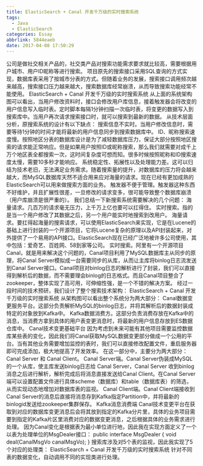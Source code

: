 ```yaml
---
title: ElasticSearch + Canal 开发千万级的实时搜索系统
tags:
  - Java
  - ElasticSearch
categories: Essay
abbrlink: 5844eaeb
date: 2017-04-08 17:50:29
---
```

公司是做社交相关产品的，社交类产品对搜索功能需求要求就比较高，需要根据用户城市、用户ID昵称等进行搜索。
项目原先的搜索接口采用SQL查询的方式实现，数据库表采用了按城市分表的方式。但随着业务的发展，搜索接口调用频次越来越高，搜索接口压力越来越大，搜索数据库经常崩溃，从而导致搜索功能经常不能使用。
ElasticSearch + Canal 开发千万级的实时搜索系统
从上面的系统架构图可以看出，当用户修改资料时，接口会修改用户库信息，接着触发器会将改变的用户信息写入临时表。定时脚本每隔1分钟扫描一次临时表，将变更的数据写入到搜索库中。当用户再次请求搜索接口时，就可以搜索到最新的数据。
从技术层面分析，原搜索系统的设计有以下缺点：
搜索信息不实时。当用户修改信息时，需要等待1分钟的时间才能将最新的用户信息同步到搜索数据库中。
ID、昵称搜索速度慢。按照地区分表的数据库设计是为了减轻数据库压力，保证大部分按照地区搜索的请求能正常响应。但是如果用户按照ID或昵称搜索，那么我们就需要对成千上万个地区表全都搜索一次，这时间复杂度可想而知。很多时候按照昵称和ID搜索速度太慢，需要10多秒才能响应。
系统稳定性、拓展性以及处理能力差。这可以归结为技术老旧，无法满足业务需求。随着搜索量的提升，对数据库的压力将会越来越大，而MySQL数据库天然不适合用来应对海量的请求。现在已经有更加成熟的ElasticSearch可以用来做搜索方面的业务。
触发器不便于管理。触发器这种东西不好维护，并且扩展性很差，一旦修改的请求变多，很可能导致整个数据库崩溃（用户库崩溃是很严重的）。
我们总结一下新搜索系统需要解决的几个问题：
海量请求。几百万的请求毫无压力，上千万上亿也要可以扛得住。
实时搜索。指的是当一个用户修改了其数据之后，另一个用户能实时地搜索到改用户。
海量请求。要扛得起海量的搜索请求，可以使用ElasticSearch来实现，它是在Lucene的基础上进行封装的一个开源项目，它将Lucene复杂的原理以及API封装起来，对外提供了一个易用的API接口。ElasticSearch现在已经广泛地被许多公司使用，其中包括：爱奇艺、百姓网、58到家等公司。
实时搜索。阿里有一个开源项目Canal，就是用来解决这个问题的，Canal项目利用了MySQL数据库主从同步的原理，将Canal Server模拟成一台需要同步的从库，从而让主库将binlog日志流发送到Canal Server接口。Canal项目对binlog日志的解析进行了封装，我们可以直接得到解析后的数据，而不需要理会binlog的日志格式。而且Canal项目整合了zookeeper，整体实现了高可用，可伸缩性强，是一个不错的解决方案。
经过一段时间的技术预研，我们设计了整个搜索技术架构：
ElasticSearch + Canal 开发千万级的实时搜索系统
从架构图可以看出整个系统分为两大部分：
Canal数据变更服务平台。这部分负责解析MySQL的binlog日志，并将其解析后的数据封装成特定的对象放到Kafka中。
Kafka数据消费方。这部分负责消费存放在Kafka中的消息，当消费方拿到具体的用户表变更消息时，将最新的用户信息存放到ES数据仓库中。
Canal技术变更基础平台
因为考虑到未来可能有其他项目需要监控数据库某些表的变化，因此我们将Canal获取MySQL数据变更部分做成一个公用的平台。当有其他业务需要增加监控的表时，我们可以直接修改配置文件，重启服务器即可完成添加，极大地提高了开发效率。
在这一部分中，主要分为两大部分：Canal Server 和 Canal Client。
Canal Server端。Canal Server伪装成MySQL的一个从库，使主库发送binlog日志给 Canal Server，Canal Server 收到binlog消息之后进行解析，解析完成后将消息直接发送给Canal Client。在Canal Server端可以设置配置文件进行具体scheme（数据库）和table（数据库表）的筛选，从而实现动态地增加对数据库表的监视。
Canal Client端。Canal Client端接收到Canal Server的消息后直接将消息存到Kafka指定Partition中，并将最新的binlogid发送给zookeeper集群保存。
Kafka消息消费端
Canal技术变更平台在获取到对应的数据库变更消息后会将其放到指定的Kafka分片里，具体的业务项目需要到指定的Kafka片区里消费对应的数据变更消息，之后根据具体的业务需求进行处理。
因为Canal变化是根据表为最小单位进行地，因此我在实现方面定义了一个以表为处理单位的MsgDealer接口：
public interface MsgDealer { void deal(CanalMsgVo canalMsgVo); }
搜索库涉及对5个表的监视，因此我实现了5个对应的处理类：
ElasticSearch + Canal 开发千万级的实时搜索系统
针对不同表的数据变化，自动调用不同的实现类进行处理。